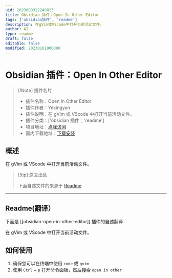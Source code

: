 ```yaml
---
uid: 2023080322240823
title: Obsidian 插件：Open In Other Editor
tags: ['obsidian插件', 'readme']
description: 在gVim或VScode中打开当前活动文件。
author: AI
type: readme
draft: false
editable: false
modified: 20230101000000
---
```


# Obsidian 插件：Open In Other Editor

> [!Note] 插件名片
> - 插件名称：Open In Other Editor
> - 插件作者：Yekingyan
> - 插件说明：在 gVim 或 VScode 中打开当前活动文件。
> - 插件分类：['obsidian 插件 ', 'readme']
> - 项目地址：[点我访问](https://github.com/yekingyan/obsidian-open-in-other-editor)
> - 国内下载地址：[下载安装](https://pkmer.cn/products/plugin/pluginMarket/?obsidian-open-in-other-editor)

## 概述

在 gVim 或 VScode 中打开当前活动文件。

> [!tip] 原文出处
>
>下面自述文件的来源于 [Readme](https://ghproxy.net/https://raw.githubusercontent.com/yekingyan/obsidian-open-in-other-editor/master/README.md)

---

## Readme(翻译）

下面是 [[obsidian-open-in-other-editor]] 插件的自述翻译

在 gVim 或 VScode 中打开当前活动文件。

## 如何使用

1. 确保您可以在终端中使用 `code` 或 `gvim`
2. 使用 `Ctrl` + `p` 打开命令面板，然后搜索 `open in other`



